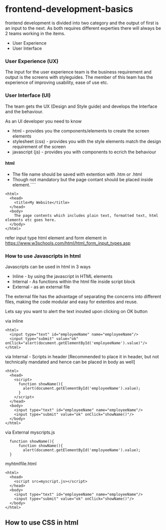 # frontend-development-basics

frontend development is divided into two category and the output of first is an input to the next. As both requires different experties there will always be 2 teams working in the items.

* User Experience
* User Interface

### User Experience (UX)
The input for the user experience team is the business requirement and output is the screens with styleguides. The member of this team has the experience of improving usability, ease of use etc. 

### User Interface (UI)
The team gets the UX (Design and Style guide) and develops the Interface and the behaviour. 

As an UI developer you need to know
* html - provides you the components/elements to create the screen elements
* stylesheet (css) - provides you with the style elements match the design requirement of the screen
* javascript (js) - provides you with components to ecrich the behaviour

#### html
- The file name should be saved with extention with .htm or .html
- Though not mandatory but the page contant should be placed inside <body></body> element.````
```
<html>
  <head>
    <title>My Website</title>
  </head>
  <body>
    The page contents which includes plain text, formatted text, html elements etc goes here.
  </body>
</html>
```
refer input type html element and form element in https://www.w3schools.com/html/html_form_input_types.asp

### How to use Javascripts in html

Javascripts can be used in html in 3 ways 
* Inline - by using the javascript in HTML elements 
* Internal - As functions within the html file inside script block
* External - as an external file

The external file has the advantage of separating the concerns into different files, making the code modular and easy for extentios and reuse.

Lets say you want to alert the text inouted upon clicking on OK button

via inline
```
<html>
  <input type="text" id="employeeName" name="employeeName"/>
  <input type="submit" value="ok" onClick="alert(document.getElementById('employeeName').value)"/>
</html>
```

via Internal - Scripts in header [Recommended to place it in header, but not technically mandated and hence can be placed in body as well]
```
<html>
  <head>
    <script>
      function showName(){
        alert(document.getElementById('employeeName').value);
      }
    </script>
  </head>
  <body>
    <input type="text" id="employeeName" name="employeeName"/>
    <input type="submit" value="ok" onClick="showName()"/>
  </body>
</html>
```

via External
myscripts.js
```
  function showName(){
      function showName(){
        alert(document.getElementById('employeeName').value);
  }
```
myhtmlfile.html

```
<html>
  <head>
    <script src=myscript.js></script>
  </head>
  <body>
    <input type="text" id="employeeName" name="employeeName"/>
    <input type="submit" value="ok" onClick="showName()"/>
  </body>
</html>
```

## How to use CSS in html



